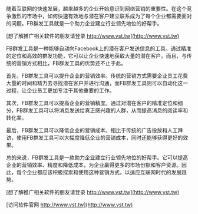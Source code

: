 随着互联网的快速发展，越来越多的企业开始意识到网络营销的重要性。在这个竞争激烈的市场中，如何快速有效地与潜在客户建立联系成为了每个企业都需要面对的问题。FB群发工具就是一个助力企业建立行业领先地位的好帮手。

[想了解推广相关软件的朋友请登录 http://www.vst.tw](http://www.vst.tw)

FB群发工具是一种能够自动向Facebook上的潜在客户发送信息的工具。通过精准的定位和高效的群发功能，它可以让企业快速地获取大量的潜在客户。而且，与传统的营销方式相比，FB群发工具的优势还不止于此。

首先，FB群发工具可以提升企业的营销效率。传统的营销方式需要企业员工花费大量的时间和精力去寻找潜在客户并进行沟通，而FB群发工具则可以自动化这一过程，让企业员工更加专注于其他重要的工作。

其次，FB群发工具可以提高企业的营销精度。通过对潜在客户的精准定位和细分，FB群发工具可以将消息发送给真正感兴趣的人群，从而提高消息的阅读率和转化率。

最后，FB群发工具可以降低企业的营销成本。相比于传统的广告投放和人工拜访，使用FB群发工具可以大幅度降低企业的营销成本，同时还能够获得更好的效果。

总的来说，FB群发工具是一款助力企业建立行业领先地位的好帮手。它可以提高企业的营销效率、精度和降低成本，为企业赢得更多的市场份额和客户资源。因此，每个企业都应该积极探索和使用这种营销方式，以适应互联网时代的发展趋势。

[想了解推广相关软件的朋友请登录 http://www.vst.tw](http://www.vst.tw)


[访问软件官网 http://www.vst.tw](http://www.vst.tw)
